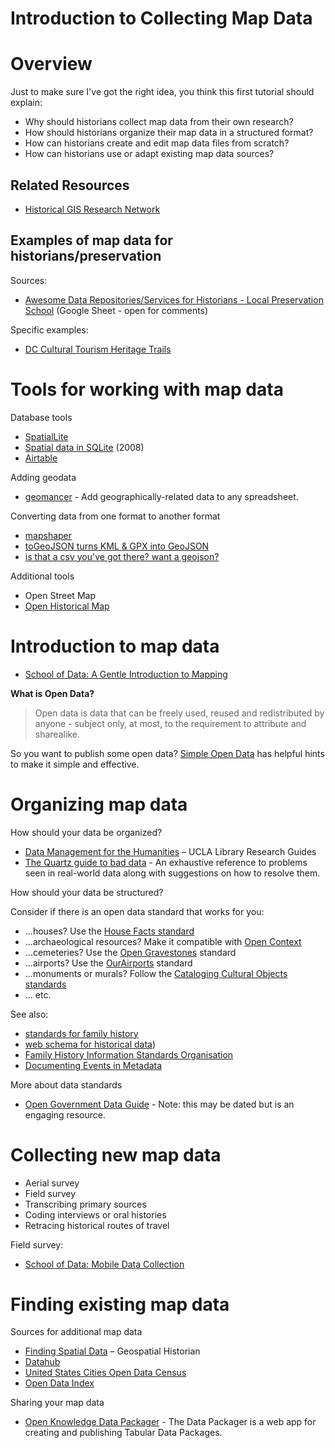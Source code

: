 # Introduction to Collecting Map Data

# Overview

Just to make sure I've got the right idea, you think this first tutorial should explain:

- Why should historians collect map data from their own research?
- How should historians organize their map data in a structured format?
- How can historians create and edit map data files from scratch?
- How can historians use or adapt existing map data sources?

## Related Resources

- [Historical GIS Research Network](http://www.hgis.org.uk/index.htm)

## Examples of map data for historians/preservation

Sources:

- [Awesome Data Repositories/Services for Historians - Local Preservation School](https://docs.google.com/spreadsheets/d/1tMRUopAWd_GWZnry_k7DzanrPVHPJzPfyNCF4HFOVi8/edit?usp=sharing) (Google Sheet - open for comments)

Specific examples:

- [DC Cultural Tourism Heritage Trails](https://github.com/benbalter/dc-maps/blob/master/maps/cultural-tourism-heritage-trail.geojson)

# Tools for working with map data

Database tools

- [SpatialLite](https://en.wikipedia.org/wiki/SpatiaLite)
- [Spatial data in SQLite](http://blog.perrygeo.net/2008/04/15/spatial-data-in-sqlite/) (2008)
- [Airtable](https://airtable.com/)

Adding geodata

- [geomancer](http://geomancer.io/) - Add geographically-related data to any spreadsheet.

Converting data from one format to another format

- [mapshaper](http://www.mapshaper.org/)
- [toGeoJSON turns KML & GPX into GeoJSON](http://mapbox.github.io/togeojson/)
- [is that a csv you've got there? want a geojson?](http://mapbox.github.io/csv2geojson/)

Additional tools

- Open Street Map
- [Open Historical Map](http://www.openhistoricalmap.org/)

# Introduction to map data

- [School of Data: A Gentle Introduction to Mapping](http://schoolofdata.org/courses/#GentleIntroMapping)

**What is Open Data?**

>Open data is data that can be freely used, reused and redistributed by anyone - subject only, at most, to the requirement to attribute and sharealike.

So you want to publish some open data? [Simple Open Data](http://simpleopendata.com/) has helpful hints to make it simple and effective.

# Organizing map data

How should your data be organized?

- [Data Management for the Humanities](http://guides.library.ucla.edu/data-management-humanities) – UCLA Library Research Guides
- [The Quartz guide to bad data](https://github.com/Quartz/bad-data-guide) - An exhaustive reference to problems seen in real-world data along with suggestions on how to resolve them.

How should your data be structured?

Consider if there is an open data standard that works for you:

- ...houses? Use the [House Facts standard](http://www.codeforamerica.org/our-work/data-formats/housefacts/)
- ...archaeological resources? Make it compatible with [Open Context](http://opencontext.org/about/services#geojson-ld)
- ...cemeteries? Use the [Open Gravestones](https://github.com/OpenGravestones/OpenGravestones) standard
- ...airports? Use the [OurAirports](http://ourairports.com/data/) standard
- ...monuments or murals? Follow the [Cataloging Cultural Objects standards](http://cco.vrafoundation.org/)
- ... etc.

See also:

- [standards for family history](http://www.cyndislist.com/data-standards/)
- [web schema for historical data](http://historical-data.org/schemas.html)) 
- [Family History Information Standards Organisation](http://fhiso.org/)
- [Documenting Events in Metadata](http://www.cidoc-crm.org/docs/fin-paper.pdf)

More about data standards

- [Open Government Data Guide](http://jlord.us/open-data-guide/) - Note: this may be dated but is an engaging resource.

# Collecting new map data

- Aerial survey
- Field survey
- Transcribing primary sources
- Coding interviews or oral histories
- Retracing historical routes of travel

Field survey:

- [School of Data: Mobile Data Collection](http://schoolofdata.org/courses/#MobileDataCollection)

# Finding existing map data

Sources for additional map data

- [Finding Spatial Data](https://geospatialhistorian.wordpress.com/finding-data/) – Geospatial Historian
- [Datahub](https://datahub.io/)
- [United States Cities Open Data Census](http://us-city.census.okfn.org/)
- [Open Data Index](http://index.okfn.org/)

Sharing your map data

- [Open Knowledge Data Packager](http://datapackager.okfn.org/) - The Data Packager is a web app for creating and publishing Tabular Data Packages.
